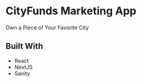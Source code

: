 # CityFunds Marketing App

Own a Piece of Your Favorite City

## Built With

- React
- NextJS
- Sanity
